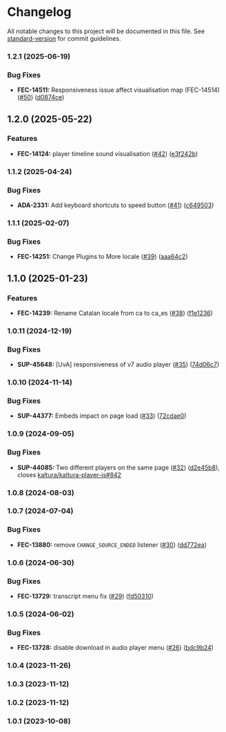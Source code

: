 # Changelog

All notable changes to this project will be documented in this file. See [standard-version](https://github.com/conventional-changelog/standard-version) for commit guidelines.

### 1.2.1 (2025-06-19)


### Bug Fixes

* **FEC-14511:** Responsiveness issue affect visualisation map (FEC-14514) ([#50](https://github.com/kaltura/playkit-js-audio-player/issues/50)) ([d0874ce](https://github.com/kaltura/playkit-js-audio-player/commit/d0874ce0ffc7aa050a9c67a58b65d7d3e5125258))

## 1.2.0 (2025-05-22)


### Features

* **FEC-14124:** player timeline sound visualisation ([#42](https://github.com/kaltura/playkit-js-audio-player/issues/42)) ([e3f242b](https://github.com/kaltura/playkit-js-audio-player/commit/e3f242b0a80877586ace65f30b5fa4a34d6951be))

### 1.1.2 (2025-04-24)


### Bug Fixes

* **ADA-2331:** Add keyboard shortcuts to speed button ([#41](https://github.com/kaltura/playkit-js-audio-player/issues/41)) ([c649503](https://github.com/kaltura/playkit-js-audio-player/commit/c6495037c23e40bca9ecea98aeb4a5a6f440c10b))

### 1.1.1 (2025-02-07)


### Bug Fixes

* **FEC-14251:** Change Plugins to More locale ([#39](https://github.com/kaltura/playkit-js-audio-player/issues/39)) ([aaa64c2](https://github.com/kaltura/playkit-js-audio-player/commit/aaa64c2e5c05838294fbcfc29460b8bc8260ab97))

## 1.1.0 (2025-01-23)


### Features

* **FEC-14239:** Rename Catalan locale from ca to ca_es ([#38](https://github.com/kaltura/playkit-js-audio-player/issues/38)) ([f1e1236](https://github.com/kaltura/playkit-js-audio-player/commit/f1e12361330fc91048d809f0fbf3797108a9f856))

### 1.0.11 (2024-12-19)


### Bug Fixes

* **SUP-45648:** [UvA] responsiveness of v7 audio player ([#35](https://github.com/kaltura/playkit-js-audio-player/issues/35)) ([74d06c7](https://github.com/kaltura/playkit-js-audio-player/commit/74d06c7275d546ea5e8487b4e21121472ce7964a))

### 1.0.10 (2024-11-14)


### Bug Fixes

* **SUP-44377:** Embeds impact on page load ([#33](https://github.com/kaltura/playkit-js-audio-player/issues/33)) ([72cdae0](https://github.com/kaltura/playkit-js-audio-player/commit/72cdae0a519a9f70a90a5d98da160815c6bc9696))

### 1.0.9 (2024-09-05)


### Bug Fixes

* **SUP-44085:** Two different players on the same page ([#32](https://github.com/kaltura/playkit-js-audio-player/issues/32)) ([d2e45b8](https://github.com/kaltura/playkit-js-audio-player/commit/d2e45b884f91d1b65af0ecfbb2095ecdf111de23)), closes [kaltura/kaltura-player-js#842](https://github.com/kaltura/kaltura-player-js/issues/842)

### 1.0.8 (2024-08-03)

### 1.0.7 (2024-07-04)


### Bug Fixes

* **FEC-13880:** remove `CHANGE_SOURCE_ENDED` listener ([#30](https://github.com/kaltura/playkit-js-audio-player/issues/30)) ([dd772ea](https://github.com/kaltura/playkit-js-audio-player/commit/dd772ea5c57977a728929d8bf4c808cd1de34942))

### 1.0.6 (2024-06-30)


### Bug Fixes

* **FEC-13729:** transcript menu fix ([#29](https://github.com/kaltura/playkit-js-audio-player/issues/29)) ([fd50310](https://github.com/kaltura/playkit-js-audio-player/commit/fd50310a4de7d29e2d61dc8f2ccaa340493a3da5))

### 1.0.5 (2024-06-02)


### Bug Fixes

* **FEC-13728:** disable download in audio player menu ([#26](https://github.com/kaltura/playkit-js-audio-player/issues/26)) ([bdc9b24](https://github.com/kaltura/playkit-js-audio-player/commit/bdc9b24a4a0631c295b0792634fa448587c5703b))

### 1.0.4 (2023-11-26)

### 1.0.3 (2023-11-12)

### 1.0.2 (2023-11-12)

### 1.0.1 (2023-10-08)
